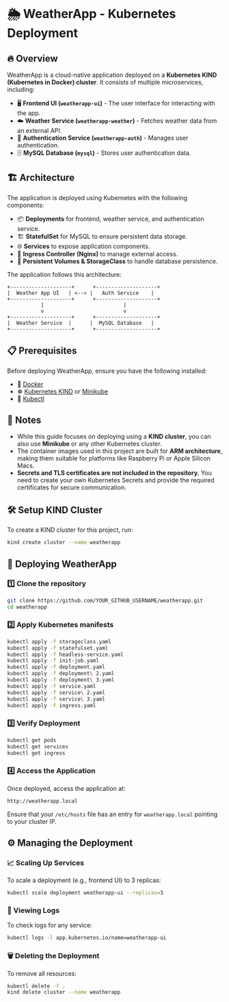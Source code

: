# 🌦️ WeatherApp - Kubernetes Deployment

## 🔥 Overview
WeatherApp is a cloud-native application deployed on a **Kubernetes KIND (Kubernetes in Docker) cluster**. It consists of multiple microservices, including:
- 🖥️ **Frontend UI (`weatherapp-ui`)** - The user interface for interacting with the app.
- ☁️ **Weather Service (`weatherapp-weather`)** - Fetches weather data from an external API.
- 🔐 **Authentication Service (`weatherapp-auth`)** - Manages user authentication.
- 🗄️ **MySQL Database (`mysql`)** - Stores user authentication data.

## 🏗️ Architecture
The application is deployed using Kubernetes with the following components:
- 📦 **Deployments** for frontend, weather service, and authentication service.
- 🏗️ **StatefulSet** for MySQL to ensure persistent data storage.
- 🌐 **Services** to expose application components.
- 🚪 **Ingress Controller (Nginx)** to manage external access.
- 💾 **Persistent Volumes & StorageClass** to handle database persistence.

The application follows this architecture:

```
+--------------------+      +--------------------+
|  Weather App UI   | <--> |   Auth Service    |
+--------------------+      +--------------------+
           |                          |
           v                          v
+--------------------+      +--------------------+
|  Weather Service  |      |  MySQL Database   |
+--------------------+      +--------------------+
```

## 📋 Prerequisites
Before deploying WeatherApp, ensure you have the following installed:
- 🐳 [Docker](https://www.docker.com/)
- ☸️ [Kubernetes KIND](https://kind.sigs.k8s.io/) or [Minikube](https://minikube.sigs.k8s.io/docs/)
- 🔧 [Kubectl](https://kubernetes.io/docs/tasks/tools/)

## 🔎 Notes
- While this guide focuses on deploying using a **KIND cluster**, you can also use **Minikube** or any other Kubernetes cluster.
- The container images used in this project are built for **ARM architecture**, making them suitable for platforms like Raspberry Pi or Apple Silicon Macs.
- **Secrets and TLS certificates are not included in the repository.** You need to create your own Kubernetes Secrets and provide the required certificates for secure communication.

## 🛠️ Setup KIND Cluster
To create a KIND cluster for this project, run:
```sh
kind create cluster --name weatherapp
```

## 🚀 Deploying WeatherApp
### 1️⃣ Clone the repository
```sh
git clone https://github.com/YOUR_GITHUB_USERNAME/weatherapp.git
cd weatherapp
```

### 2️⃣ Apply Kubernetes manifests
```sh
kubectl apply -f storageclass.yaml
kubectl apply -f statefulset.yaml
kubectl apply -f headless-service.yaml
kubectl apply -f init-job.yaml
kubectl apply -f deployment.yaml
kubectl apply -f deployment\ 2.yaml
kubectl apply -f deployment\ 3.yaml
kubectl apply -f service.yaml
kubectl apply -f service\ 2.yaml
kubectl apply -f service\ 3.yaml
kubectl apply -f ingress.yaml
```

### 3️⃣ Verify Deployment
```sh
kubectl get pods
kubectl get services
kubectl get ingress
```

### 4️⃣ Access the Application
Once deployed, access the application at:
```sh
http://weatherapp.local
```
Ensure that your `/etc/hosts` file has an entry for `weatherapp.local` pointing to your cluster IP.

## ⚙️ Managing the Deployment
### 📈 Scaling Up Services
To scale a deployment (e.g., frontend UI) to 3 replicas:
```sh
kubectl scale deployment weatherapp-ui --replicas=3
```

### 📜 Viewing Logs
To check logs for any service:
```sh
kubectl logs -l app.kubernetes.io/name=weatherapp-ui
```

### 🗑️ Deleting the Deployment
To remove all resources:
```sh
kubectl delete -f .
kind delete cluster --name weatherapp
```